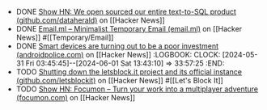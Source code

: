 - DONE [Show HN: We open sourced our entire text-to-SQL product (github.com/dataherald)](https://news.ycombinator.com/item?id=40456236) on [[Hacker News]]
- DONE [Email.ml – Minimalist Temporary Email (email.ml)](https://news.ycombinator.com/item?id=40471798) on [[Hacker News]] #[[Temporary/Email]]
- DONE [Smart devices are turning out to be a poor investment (androidpolice.com)](https://news.ycombinator.com/item?id=39888496) on [[Hacker News]]
  :LOGBOOK:
  CLOCK: [2024-05-31 Fri 03:45:45]--[2024-06-01 Sat 13:43:10] =>  33:57:25
  :END:
- TODO [Shutting down the letsblock.it project and its official instance (github.com/letsblockit)](https://news.ycombinator.com/item?id=39883328) on [[Hacker News]] #[[Let's Block It]]
- TODO [Show HN: Focumon – Turn your work into a multiplayer adventure (focumon.com)](https://news.ycombinator.com/item?id=39886442) on [[Hacker News]]